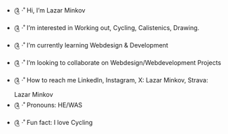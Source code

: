 - ༊ ·˚ Hi, I’m Lazar Minkov
- ༊ ·˚ I’m interested in Working out, Cycling, Calistenics, Drawing.
- ༊ ·˚ I’m currently learning Webdesign & Development
- ༊ ·˚ I’m looking to collaborate on Webdesign/Webdevelopment Projects
- ༊ ·˚ How to reach me LinkedIn, Instagram, X: Lazar Minkov, Strava: Lazar Minkov
- ༊ ·˚ Pronouns: HE/WAS
- ༊ ·˚ Fun fact: I love Cycling

<!---
dinero2004/dinero2004 is a ✨ special ✨ repository because its `README.md` (this file) appears on your GitHub profile.
You can click the Preview link to take a look at your changes.
--->
